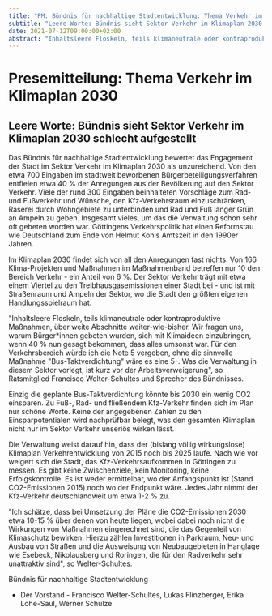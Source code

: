 ```yaml
---
title: "PM: Bündnis für nachhaltige Stadtentwicklung: Thema Verkehr im Klimaplan 2030"
subtitle: "Leere Worte: Bündnis sieht Sektor Verkehr im Klimaplan 2030 schlecht aufgestellt"
date: 2021-07-12T09:00:00+02:00
abstract: "Inhaltsleere Floskeln, teils klimaneutrale oder kontraproduktive Maßnahmen, über weite Abschnitte weiter-wie-bisher. Für den Verkehrsbereich würde ich die Note 5 vergeben, ohne die sinnvolle Maßnahme 'Bus-Taktverdichtung' wäre es eine 5-. Was die Verwaltung in diesem Sektor vorlegt, ist kurz vor der Arbeitsverweigerung"
---
```


Presemitteilung: Thema Verkehr im Klimaplan 2030
=========

Leere Worte: Bündnis sieht Sektor Verkehr im Klimaplan 2030 schlecht aufgestellt
---------

Das Bündnis für nachhaltige Stadtentwicklung bewertet das Engagement der Stadt im Sektor Verkehr im Klimaplan 2030 als unzureichend. Von den etwa 700 Eingaben im stadtweit beworbenen Bürgerbeteiligungsverfahren entfielen etwa 40 % der Anregungen aus der Bevölkerung auf den Sektor Verkehr. Viele der rund 300 Eingaben beinhalteten Vorschläge zum Rad- und Fußverkehr und Wünsche, den Kfz-Verkehrsraum einzuschränken, Raserei durch Wohngebiete zu unterbinden und Rad und Fuß länger Grün an Ampeln zu geben. Insgesamt vieles, um das die Verwaltung schon sehr oft gebeten worden war. Göttingens Verkehrspolitik hat einen Reformstau wie Deutschland zum Ende von Helmut Kohls Amtszeit in den 1990er Jahren.

Im Klimaplan 2030 findet sich von all den Anregungen fast nichts. Von 166 Klima-Projekten und Maßnahmen im Maßnahmenband betreffen nur 10 den Bereich Verkehr - ein Anteil von 6 %. Der Sektor Verkehr trägt mit etwa einem Viertel zu den Treibhausgasemissionen einer Stadt bei - und ist mit Straßenraum und Ampeln der Sektor, wo die Stadt den größten eigenen Handlungsspielraum hat. 

"Inhaltsleere Floskeln, teils klimaneutrale oder kontraproduktive Maßnahmen, über weite Abschnitte weiter-wie-bisher. Wir fragen uns, warum Bürger*innen gebeten wurden, sich mit Klimaideen einzubringen, wenn 40 % nun gesagt bekommen, dass alles umsonst war. Für den Verkehrsbereich würde ich die Note 5 vergeben, ohne die sinnvolle Maßnahme "Bus-Taktverdichtung" wäre es eine 5-. Was die Verwaltung in diesem Sektor vorlegt, ist kurz vor der Arbeitsverweigerung", so Ratsmitglied Francisco Welter-Schultes und Sprecher des Bündnisses.

Einzig die geplante Bus-Taktverdichtung könnte bis 2030 ein wenig CO2 einsparen. Zu Fuß-, Rad- und fließendem Kfz-Verkehr finden sich im Plan nur schöne Worte. Keine der angegebenen Zahlen zu den Einsparpotentialen wird nachprüfbar belegt, was den gesamten Klimaplan nicht nur im Sektor Verkehr unseriös wirken lässt. 

Die Verwaltung weist darauf hin, dass der (bislang völlig wirkungslose) Klimaplan Verkehrentwicklung von 2015 noch bis 2025 laufe. Nach wie vor weigert sich die Stadt, das Kfz-Verkehrsaufkommen in Göttingen zu messen. Es gibt keine Zwischenziele, kein Monitoring, keine Erfolgskontrolle. Es ist weder ermittelbar, wo der Anfangspunkt ist (Stand CO2-Emissionen 2015) noch wo der Endpunkt wäre. Jedes Jahr nimmt der Kfz-Verkehr deutschlandweit um etwa 1-2 % zu. 

"Ich schätze, dass bei Umsetzung der Pläne die CO2-Emissionen 2030 etwa 10-15 % über denen von heute liegen, wobei dabei noch nicht die Wirkungen von Maßnahmen eingerechnet sind, die das Gegenteil von Klimaschutz bewirken. Hierzu zählen Investitionen in Parkraum, Neu- und Ausbau von Straßen und die Ausweisung von Neubaugebieten in Hanglage wie Esebeck, Nikolausberg und Roringen, die für den Radverkehr sehr unattraktiv sind", so Welter-Schultes.


 	
Bündnis für nachhaltige Stadtentwicklung

- Der Vorstand -
Francisco Welter-Schultes, Lukas Flinzberger, Erika Lohe-Saul, Werner Schulze 


